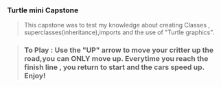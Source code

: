 ### Turtle mini Capstone

> This capstone was to test my knowledge about creating 
> Classes , superclasses(inheritance),imports and the use of
> "Turtle graphics".


>### To Play : Use the "UP" arrow to move your critter up the road,you can ONLY move up. Everytime you reach the finish line , you return to start and the cars speed up. Enjoy!


